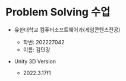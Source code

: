 # Problem Solving 수업
* 유한대학교 컴퓨터소프트웨어과(게임콘텐츠전공)
    * 학번: 202227042
    * 이름: 김민강

* Unity 3D Version
    * 2022.3.17f1
